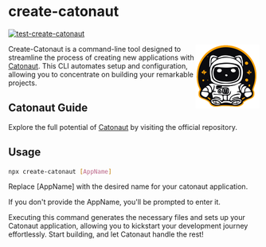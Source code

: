 # create-catonaut

[![test-create-catonaut](https://github.com/AminoffZ/create-catonaut/actions/workflows/create-catonaut-test.yml/badge.svg)](https://github.com/AminoffZ/create-catonaut/actions/workflows/create-catonaut-test.yml)

<img src="https://github.com/AminoffZ/catonaut/blob/main/public/assets/images/icon128.png?raw=true" align="right" width="128" height="128" title="catonaut">

Create-Catonaut is a command-line tool designed to streamline the process of creating new applications with [Catonaut](https://github.com/AminoffZ/catonaut). This CLI automates setup and configuration, allowing you to concentrate on building your remarkable projects.

## Catonaut Guide
Explore the full potential of [Catonaut](https://github.com/AminoffZ/catonaut) by visiting the official repository.

## Usage

```bash
npx create-catonaut [AppName]
```

Replace [AppName] with the desired name for your catonaut application.

If you don't provide the AppName, you'll be prompted to enter it.

Executing this command generates the necessary files and sets up your Catonaut application, allowing you to kickstart your development journey effortlessly. Start building, and let Catonaut handle the rest!
